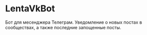 # LentaVkBot

Бот для месенджера Телеграм. 
Уведомление о новых постах в сообществах, а также последние запощенные посты.
